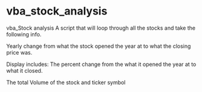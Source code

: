 # vba_stock_analysis
vba_Stock analysis
A script that will loop through all the stocks and take the following info.

Yearly change from what the stock opened the year at to what the closing price was.

Display includes:
The percent change from the what it opened the year at to what it closed.

The total Volume of the stock and ticker symbol






